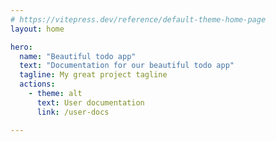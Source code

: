 ```yaml
---
# https://vitepress.dev/reference/default-theme-home-page
layout: home

hero:
  name: "Beautiful todo app"
  text: "Documentation for our beautiful todo app"
  tagline: My great project tagline
  actions:
    - theme: alt
      text: User documentation
      link: /user-docs

---
```


